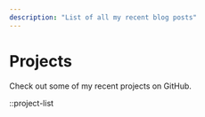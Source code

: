 ```yaml
---
description: "List of all my recent blog posts"
---
```


# Projects 

Check out some of my  recent projects on GitHub. 

::project-list